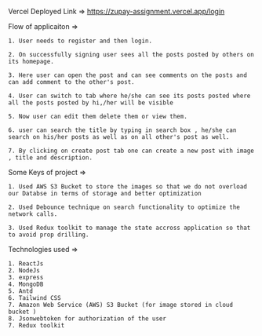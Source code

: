 Vercel Deployed Link =>  https://zupay-assignment.vercel.app/login

Flow of applicaiton  =>

    1. User needs to register and then login.
    
    2. On successfully signing user sees all the posts posted by others on its homepage.
    
    3. Here user can open the post and can see comments on the posts and can add comment to the other's post.
    
    4. User can switch to tab where he/she can see its posts posted where all the posts posted by hi,/her will be visible
    
    5. Now user can edit them delete them or view them.
    
    6. user can search the title by typing in search box , he/she can search on his/her posts as well as on all other's post as well.
    
    7. By clicking on create post tab one can create a new post with image , title and description.

Some Keys of project  =>

    1. Used AWS S3 Bucket to store the images so that we do not overload our Databse in terms of storage and better optimization
    
    2. Used Debounce technique on search functionality to optimize the network calls.
    
    3. Used Redux toolkit to manage the state accross application so that to avoid prop drilling.

    
Technologies used  =>

    1. ReactJs
    2. NodeJs
    3. express
    4. MongoDB
    5. Antd
    6. Tailwind CSS
    7. Amazon Web Service (AWS) S3 Bucket (for image stored in cloud bucket )
    8. Jsonwebtoken for authorization of the user
    7. Redux toolkit


